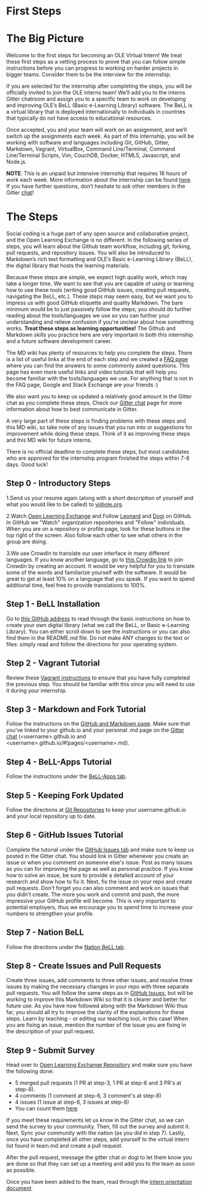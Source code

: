 # First Steps

# The Big Picture

Welcome to the first steps for becoming an OLE Virtual Intern! We treat these first steps as a vetting process to prove that you can follow simple instructions before you can progress to working on harder projects in bigger teams. Consider them to be the interview for the internship. 

If you are selected for the internship after completing the steps, you will be officially invited to join the OLE interns team! We’ll add you to the interns Gitter chatroom and assign you to a specific team to work on developing and improving OLE’s BeLL (Basic e-Learning Library) software. The BeLL is a virtual library that is deployed internationally to individuals in countries that typically do not have access to educational resources.

Once accepted, you and your team will work on an assignment, and we’ll switch up the assignments each week. As part of this internship, you will be working with software and languages including Git, GitHub, Gitter, Markdown, Vagrant, VirtualBox, Command Line/Terminal, Command Line/Terminal Scripts, Vim, CouchDB, Docker, HTML5, Javascript, and Node.js.

**NOTE**: This is an unpaid but intensive internship that requires 16 hours of work each week. More information about the internship can be found [here](https://www.indeed.com/jobs?q=%22virtual+software+engineer+intern%22&l=Cambridge,+MA). If you have further questions, don’t hesitate to ask other members in the Gitter [chat](chat.md)!

# The Steps

Social coding is a huge part of any open source and collaborative project, and the Open Learning Exchange is no different. In the following series of steps, you will learn about the Github team workflow, including git, forking, pull requests, and repository issues. You will also be introduced to Markdown’s rich text formatting and OLE’s Basic e-Learning Library (BeLL), the digital library that hosts the learning materials.

Because these steps are simple, we expect high quality work, which may take a longer time. We want to see that you are capable of using or learning how to use these tools (writing good GitHub issues, creating pull requests, navigating the BeLL, etc.). These steps may seem easy, but we want you to impress us with good GitHub etiquette and quality Markdown. The bare minimum would be to just passively follow the steps; you should do further reading about the tools/languages we use so you can further your understanding and relieve confusion if you're unclear about how something works. **Treat these steps as learning opportunities!** The Github and Markdown skills you practice here are very important in both this internship and a future software development career.

The MD wiki has plenty of resources to help you complete the steps. There is a list of useful links at the end of each step and we created a [FAQ page](faq.md) where you can find the answers to some commonly asked questions. This page has even more useful links and video tutorials that will help you become familiar with the tools/languages we use. For anything that is not in the FAQ page, Google and Stack Exchange are your friends :)

We also want you to keep us updated a relatively good amount in the Gitter chat as you complete these steps. Check our [Gitter chat](chat.md) page for more information about how to best communicate in Gitter.

A very large part of these steps is finding problems with these steps and this MD wiki, so take note of any issues that you run into or suggestions for improvement while doing these steps. Think of it as improving these steps and this MD wiki for future interns. 

There is no official deadline to complete these steps, but most candidates who are approved for the internship program finished the steps within 7-8 days. Good luck!


## Step 0 - Introductory Steps

1.Send us your resume again (along with a short description of yourself and what you would like to be called) to vi@ole.org.

2.Watch [Open Learning Exchange](https://github.com/open-learning-exchange/open-learning-exchange.github.io) and Follow [Leonard](https://github.com/leonardmensah) and [Dogi](https://github.com/dogi) on GitHub. In GitHub we "Watch" organization repositories and "Follow" individuals. When you are on a repository or profile page, look for these buttons in the top right of the screen.  Also follow each other to see what others in the group are doing.

3.We use Crowdin to translate our user interface in many different languages. If you know another language, go to [this Crowdin link](https://crowdin.com/project/open-learning-exchange/invite) to join Crowdin by creating an account. It would be very helpful for you to translate some of the words and familiarize yourself with the software. It would be great to get at least 10% on a language that you speak. If you want to spend additional time, feel free to provide translations to 100%.

## Step 1 - BeLL Installation

Go to [this GitHub address](https://github.com/dogi/ole--vagrant-vi) to read through the basic instructions on how to create your own digital library (what we call the BeLL, or Basic e-Learning Library). You can either scroll down to see the instructions or you can also find them in the README.md file. Do not make ANY changes to the text or files: simply read and follow the directions for your operating system.

## Step 2 - Vagrant Tutorial

Review these [Vagrant instructions](vagrant.md) to ensure that you have fully completed the previous step. You should be familiar with this since you will need to use it during your internship.

## Step 3 - Markdown and Fork Tutorial

Follow the instructions on the [GitHub and Markdown page](githubandmarkdown.md). Make sure that you've linked to your github.io and your personal .md page on the [Gitter chat](https://gitter.im/open-learning-exchange/chat) (&lt;username&gt;.github.io and &lt;username&gt;.github.io/#!pages/&lt;username&gt;.md).

## Step 4 - BeLL-Apps Tutorial

Follow the instructions under the [BeLL-Apps tab](bellapps.md).

## Step 5 - Keeping Fork Updated

Follow the directions at [Git Repositories](gitandrepositories.md) to keep your username.github.io and your local repository up to date.

## Step 6 - GitHub Issues Tutorial

Complete the tutorial under the [GitHub Issues tab](githubissues.md) and make sure to keep us posted in the Gitter chat. You should link in Gitter whenever you create an issue or when you comment on someone else's issue. Post as many issues as you can for improving the page as well as personal practice. If you know how to solve an issue, be sure to provide a detailed account of your research and show how to fix it. Next, fix the issue on your repo and create pull requests. Don't forget you can also comment and work on issues that you didn't create. The more you work and commit and push, the more impressive your GitHub profile will become. This is very important to potential employers, thus we encourage you to spend time to increase your numbers to strengthen your profile.

## Step 7 - Nation BeLL

Follow the directions under the [Nation BeLL tab](nation.md).

## Step 8 - Create Issues and Pull Requests

Create three issues, add comments to three other issues, and resolve three issues by making the necessary changes in your repo with three separate pull requests. You will follow the same steps as in [GitHub Issues](githubissues.md), but will be working to improve this Markdown Wiki so that it is clearer and better for future use. As you have now followed along with the Markdown Wiki thus far, you should all try to improve the clarity of the explanations for these steps. Learn by teaching - or editing our teaching tool, in this case! When you are fixing an issue, mention the number of the issue you are fixing in the description of your pull request.

## Step 9 - Submit Survey

Head over to [Open Learning Exchange Repository](https://github.com/open-learning-exchange/open-learning-exchange.github.io) and make sure you have the following done:

* 5 merged pull requests (1 PR at step-3, 1 PR at step-6 and 3 PR's at step-8).
* 4 comments (1 comment at step-6, 3 comment's at step-8)
* 4 issues (1 issue at step-6, 3 issues at step-8)
* You can count them [here](https://github.com/open-learning-exchange/open-learning-exchange.github.io/commits/master)

If you meet these requirements let us know in the Gitter chat, so we can send the survey to your community. Then, fill out the survey and submit it. Next, Sync your community with the nation (as you did in step 7). Lastly, once you have completed all other steps, add yourself to the virtual intern list found in team.md and create a pull request.

After the pull request, message the gitter chat or dogi to let them know you are done so that they can set up a meeting and add you to the team as soon as possible.

Once you have been added to the team, read through the [intern orientation document](internorientation.md).

